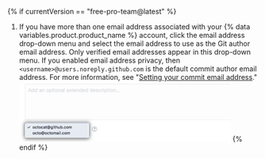 {% if currentVersion == "free-pro-team@latest" %}
1. If you have more than one email address associated with your {% data variables.product.product_name %} account, click the email address drop-down menu and select the email address to use as the Git author email address. Only verified email addresses appear in this drop-down menu. If you enabled email address privacy, then `<username>@users.noreply.github.com` is the default commit author email address.  For more information, see "[Setting your commit email address](/articles/setting-your-commit-email-address)."
![Choose commit email addresses](/assets/images/help/repository/choose-commit-email-address.png)
{% endif %}
